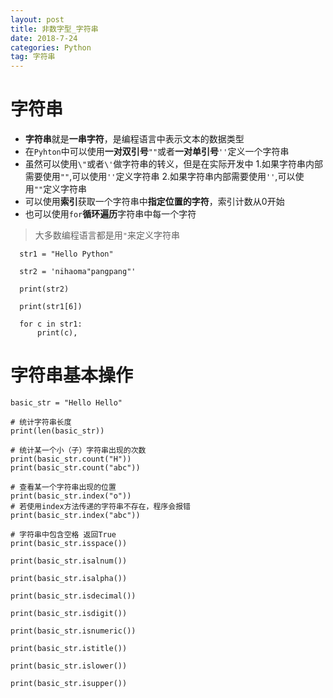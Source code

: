 ```yaml
---
layout: post
title: 非数字型_字符串
date: 2018-7-24
categories: Python
tag: 字符串
---
```

# 字符串
* **字符串**就是**一串字符**，是编程语言中表示文本的数据类型
* 在`Pyhton`中可以使用**一对双引号**`""`或者**一对单引号**`''`定义一个字符串
* 虽然可以使用`\"`或者`\'`做字符串的转义，但是在实际开发中
1.如果字符串内部需要使用`""`,可以使用`''`定义字符串
2.如果字符串内部需要使用`''`,可以使用`""`定义字符串
* 可以使用**索引**获取一个字符串中**指定位置的字符**，索引计数从0开始
* 也可以使用`for`**循环遍历**字符串中每一个字符
> 大多数编程语言都是用`"`来定义字符串

      str1 = "Hello Python"

      str2 = 'nihaoma"pangpang"'

      print(str2)

      print(str1[6])

      for c in str1:
          print(c),

# 字符串基本操作
    basic_str = "Hello Hello"

    # 统计字符串长度
    print(len(basic_str))

    # 统计某一个小（子）字符串出现的次数
    print(basic_str.count("H"))
    print(basic_str.count("abc"))

    # 查看某一个字符串出现的位置
    print(basic_str.index("o"))
    # 若使用index方法传递的字符串不存在，程序会报错
    print(basic_str.index("abc"))

    # 字符串中包含空格 返回True
    print(basic_str.isspace())

    print(basic_str.isalnum())

    print(basic_str.isalpha())

    print(basic_str.isdecimal())

    print(basic_str.isdigit())

    print(basic_str.isnumeric())

    print(basic_str.istitle())

    print(basic_str.islower())

    print(basic_str.isupper())
